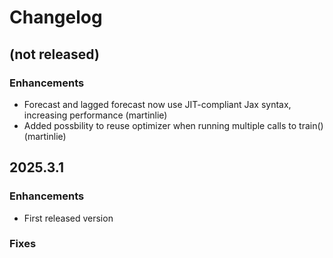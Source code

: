 # Changelog

## (not released)

### Enhancements

* Forecast and lagged forecast now use JIT-compliant Jax syntax, increasing performance (martinlie)
* Added possbility to reuse optimizer when running multiple calls to train() (martinlie)

## 2025.3.1

### Enhancements

* First released version

### Fixes

